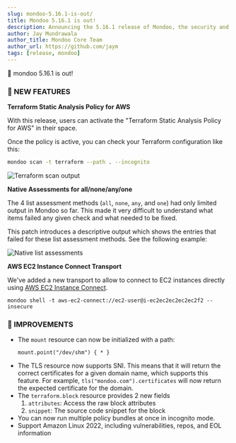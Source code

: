 ```yaml
---
slug: mondoo-5.16.1-is-out/
title: Mondoo 5.16.1 is out!
description: Announcing the 5.16.1 release of Mondoo, the security and compliance platform that prioritizes risks that matter most in your infrastructure.
author: Jay Mundrawala
author_title: Mondoo Core Team
author_url: https://github.com/jaym
tags: [release, mondoo]
---
```


🥳 mondoo 5.16.1 is out!

### 🎉 NEW FEATURES

**Terraform Static Analysis Policy for AWS**

With this release, users can activate the "Terraform Static Analysis Policy for AWS" in their space.

Once the policy is active, you can check your Terraform configuration like this:

```bash
mondoo scan -t terraform --path . --incognito
```

![Terraform scan output](/img/releases/2021-11-30-mondoo-5.16.1-is-out/tf.png)

**Native Assessments for all/none/any/one**

The 4 list assessment methods (`all`, `none`, `any`, and `one`) had only limited
output in Mondoo so far. This made it very difficult to understand what items
failed any given check and what needed to be fixed.

This patch introduces a descriptive output which shows the entries that
failed for these list assessment methods. See the following example:

![Native list assessments](/img/releases/2021-11-30-mondoo-5.16.1-is-out/native_assessments.png)

**AWS EC2 Instance Connect Transport**

We've added a new transport to allow to connect to EC2 instances directly using
[AWS EC2 Instance Connect](https://docs.aws.amazon.com/AWSEC2/latest/UserGuide/ec2-instance-connect-methods.html).

```
mondoo shell -t aws-ec2-connect://ec2-user@i-ec2ec2ec2ec2ec2f2 --insecure
```

### 🧹 IMPROVEMENTS

- The `mount` resource can now be initialized with a path:
  ```
  mount.point("/dev/shm") { * }
  ```
- The TLS resource now supports SNI. This means that it will return the correct
  certificates for a given domain name, which supports this feature. For example,
  `tls("mondoo.com").certificates` will now return the expected certificate for
  the domain.
- The `terraform.block` resource provides 2 new fields
  1. `attributes`: Access the raw block attributes
  2. `snippet`: The source code snippet for the block
- You can now run multiple policy bundles at once in incognito mode.
- Support Amazon Linux 2022, including vulnerabilities, repos, and EOL information
